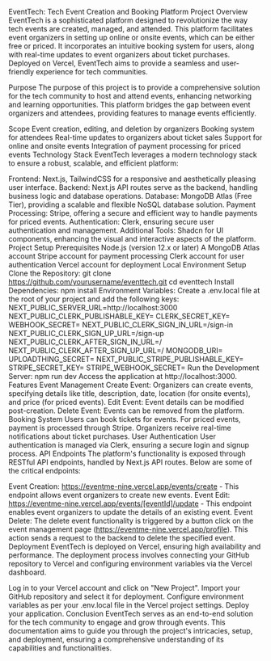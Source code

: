 EventTech: Tech Event Creation and Booking Platform
Project Overview
EventTech is a sophisticated platform designed to revolutionize the way tech events are created, managed, and attended. This platform facilitates event organizers in setting up online or onsite events, which can be either free or priced. It incorporates an intuitive booking system for users, along with real-time updates to event organizers about ticket purchases. Deployed on Vercel, EventTech aims to provide a seamless and user-friendly experience for tech communities.

Purpose
The purpose of this project is to provide a comprehensive solution for the tech community to host and attend events, enhancing networking and learning opportunities. This platform bridges the gap between event organizers and attendees, providing features to manage events efficiently.

Scope
Event creation, editing, and deletion by organizers
Booking system for attendees
Real-time updates to organizers about ticket sales
Support for online and onsite events
Integration of payment processing for priced events
Technology Stack
EventTech leverages a modern technology stack to ensure a robust, scalable, and efficient platform:

Frontend: Next.js, TailwindCSS for a responsive and aesthetically pleasing user interface.
Backend: Next.js API routes serve as the backend, handling business logic and database operations.
Database: MongoDB Atlas (Free Tier), providing a scalable and flexible NoSQL database solution.
Payment Processing: Stripe, offering a secure and efficient way to handle payments for priced events.
Authentication: Clerk, ensuring secure user authentication and management.
Additional Tools: Shadcn for UI components, enhancing the visual and interactive aspects of the platform.
Project Setup
Prerequisites
Node.js (version 12.x or later)
A MongoDB Atlas account
Stripe account for payment processing
Clerk account for user authentication
Vercel account for deployment
Local Environment Setup
Clone the Repository:
git clone https://github.com/yourusername/eventtech.git
cd eventtech
Install Dependencies:
npm install
Environment Variables: Create a .env.local file at the root of your project and add the following keys:
NEXT_PUBLIC_SERVER_URL=http://localhost:3000
NEXT_PUBLIC_CLERK_PUBLISHABLE_KEY=
CLERK_SECRET_KEY=
WEBHOOK_SECRET=
NEXT_PUBLIC_CLERK_SIGN_IN_URL=/sign-in
NEXT_PUBLIC_CLERK_SIGN_UP_URL=/sign-up
NEXT_PUBLIC_CLERK_AFTER_SIGN_IN_URL=/
NEXT_PUBLIC_CLERK_AFTER_SIGN_UP_URL=/
MONGODB_URI=
UPLOADTHING_SECRET=
NEXT_PUBLIC_STRIPE_PUBLISHABLE_KEY=
STRIPE_SECRET_KEY=
STRIPE_WEBHOOK_SECRET=
Run the Development Server:
npm run dev
Access the application at http://localhost:3000.
Features
Event Management
Create Event: Organizers can create events, specifying details like title, description, date, location (for onsite events), and price (for priced events).
Edit Event: Event details can be modified post-creation.
Delete Event: Events can be removed from the platform.
Booking System
Users can book tickets for events. For priced events, payment is processed through Stripe.
Organizers receive real-time notifications about ticket purchases.
User Authentication
User authentication is managed via Clerk, ensuring a secure login and signup process.
API Endpoints
The platform's functionality is exposed through RESTful API endpoints, handled by Next.js API routes. Below are some of the critical endpoints:

Event Creation: https://eventme-nine.vercel.app/events/create - This endpoint allows event organizers to create new events.
Event Edit: https://eventme-nine.vercel.app/events/[eventId]/update - This endpoint enables event organizers to update the details of an existing event.
Event Delete: The delete event functionality is triggered by a button click on the event management page (https://eventme-nine.vercel.app/profile). This action sends a request to the backend to delete the specified event.
Deployment
EventTech is deployed on Vercel, ensuring high availability and performance. The deployment process involves connecting your GitHub repository to Vercel and configuring environment variables via the Vercel dashboard.

Log in to your Vercel account and click on "New Project".
Import your GitHub repository and select it for deployment.
Configure environment variables as per your .env.local file in the Vercel project settings.
Deploy your application.
Conclusion
EventTech serves as an end-to-end solution for the tech community to engage and grow through events. This documentation aims to guide you through the project's intricacies, setup, and deployment, ensuring a comprehensive understanding of its capabilities and functionalities.